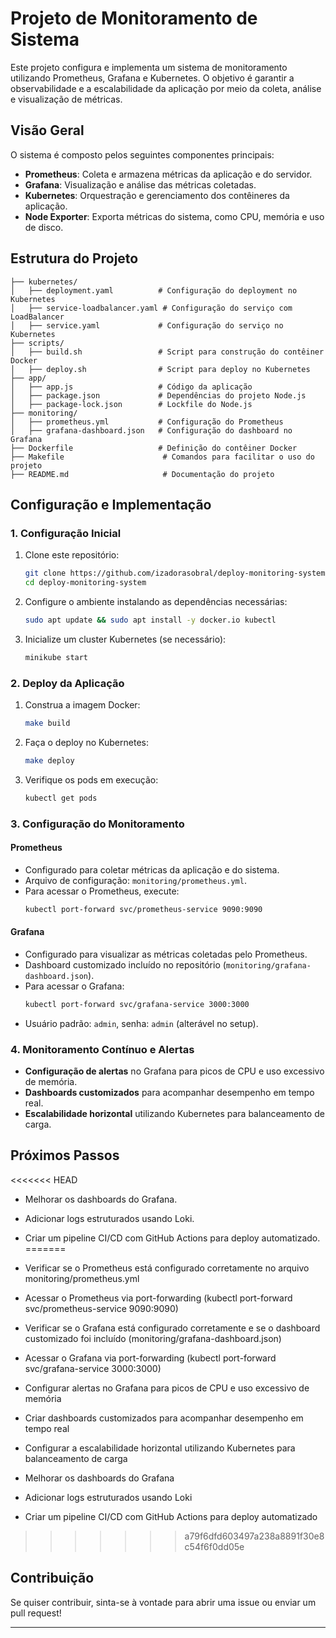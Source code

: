 # Projeto de Monitoramento de Sistema

Este projeto configura e implementa um sistema de monitoramento utilizando Prometheus, Grafana e Kubernetes. O objetivo é garantir a observabilidade e a escalabilidade da aplicação por meio da coleta, análise e visualização de métricas.

## Visão Geral

O sistema é composto pelos seguintes componentes principais:
- **Prometheus**: Coleta e armazena métricas da aplicação e do servidor.
- **Grafana**: Visualização e análise das métricas coletadas.
- **Kubernetes**: Orquestração e gerenciamento dos contêineres da aplicação.
- **Node Exporter**: Exporta métricas do sistema, como CPU, memória e uso de disco.

## Estrutura do Projeto

```
├── kubernetes/
│   ├── deployment.yaml          # Configuração do deployment no Kubernetes
│   ├── service-loadbalancer.yaml # Configuração do serviço com LoadBalancer
│   ├── service.yaml             # Configuração do serviço no Kubernetes
├── scripts/
│   ├── build.sh                 # Script para construção do contêiner Docker
│   ├── deploy.sh                # Script para deploy no Kubernetes
├── app/
│   ├── app.js                   # Código da aplicação
│   ├── package.json             # Dependências do projeto Node.js
│   ├── package-lock.json        # Lockfile do Node.js
├── monitoring/
│   ├── prometheus.yml           # Configuração do Prometheus
│   ├── grafana-dashboard.json   # Configuração do dashboard no Grafana
├── Dockerfile                   # Definição do contêiner Docker
├── Makefile                      # Comandos para facilitar o uso do projeto
├── README.md                     # Documentação do projeto
```

## Configuração e Implementação

### 1. Configuração Inicial

1. Clone este repositório:
   ```sh
   git clone https://github.com/izadorasobral/deploy-monitoring-system.git
   cd deploy-monitoring-system
   ```
2. Configure o ambiente instalando as dependências necessárias:
   ```sh
   sudo apt update && sudo apt install -y docker.io kubectl
   ```
3. Inicialize um cluster Kubernetes (se necessário):
   ```sh
   minikube start
   ```

### 2. Deploy da Aplicação

1. Construa a imagem Docker:
   ```sh
   make build
   ```
2. Faça o deploy no Kubernetes:
   ```sh
   make deploy
   ```
3. Verifique os pods em execução:
   ```sh
   kubectl get pods
   ```

### 3. Configuração do Monitoramento

#### Prometheus
- Configurado para coletar métricas da aplicação e do sistema.
- Arquivo de configuração: `monitoring/prometheus.yml`.
- Para acessar o Prometheus, execute:
  ```sh
  kubectl port-forward svc/prometheus-service 9090:9090
  ```

#### Grafana
- Configurado para visualizar as métricas coletadas pelo Prometheus.
- Dashboard customizado incluído no repositório (`monitoring/grafana-dashboard.json`).
- Para acessar o Grafana:
  ```sh
  kubectl port-forward svc/grafana-service 3000:3000
  ```
- Usuário padrão: `admin`, senha: `admin` (alterável no setup).

### 4. Monitoramento Contínuo e Alertas
- **Configuração de alertas** no Grafana para picos de CPU e uso excessivo de memória.
- **Dashboards customizados** para acompanhar desempenho em tempo real.
- **Escalabilidade horizontal** utilizando Kubernetes para balanceamento de carga.

## Próximos Passos
<<<<<<< HEAD
- Melhorar os dashboards do Grafana.
- Adicionar logs estruturados usando Loki.
- Criar um pipeline CI/CD com GitHub Actions para deploy automatizado.
=======
- Verificar se o Prometheus está configurado corretamente no arquivo monitoring/prometheus.yml

- Acessar o Prometheus via port-forwarding (kubectl port-forward svc/prometheus-service 9090:9090)

- Verificar se o Grafana está configurado corretamente e se o dashboard customizado foi incluído (monitoring/grafana-dashboard.json)

- Acessar o Grafana via port-forwarding (kubectl port-forward svc/grafana-service 3000:3000)

- Configurar alertas no Grafana para picos de CPU e uso excessivo de memória

- Criar dashboards customizados para acompanhar desempenho em tempo real

-  Configurar a escalabilidade horizontal utilizando Kubernetes para balanceamento de carga

- Melhorar os dashboards do Grafana

- Adicionar logs estruturados usando Loki

- Criar um pipeline CI/CD com GitHub Actions para deploy automatizado
>>>>>>> a79f6dfd603497a238a8891f30e8c54f6f0dd05e

## Contribuição
Se quiser contribuir, sinta-se à vontade para abrir uma issue ou enviar um pull request!

---

